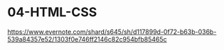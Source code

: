 # 04-HTML-CSS
https://www.evernote.com/shard/s645/sh/d117899d-0f72-b63b-036b-539a84357e52/1303f0e746ff2146c82c954bfb85465c
